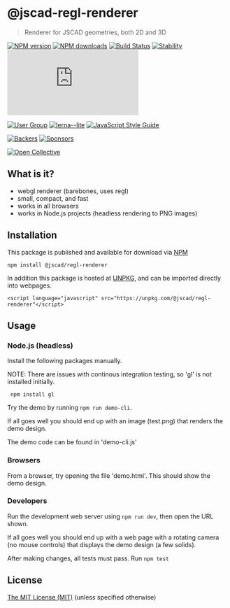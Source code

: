 # @jscad-regl-renderer

> Renderer for JSCAD geometries, both 2D and 3D

[![NPM version](https://badge.fury.io/js/%40jscad%2Fregl-renderer.svg)](https://www.npmjs.com/package/@jscad/regl-renderer)
[![NPM downloads](https://img.shields.io/npm/dw/@jscad/regl-renderer)](https://www.npmjs.com/package/@jscad/regl-renderer)
[![Build Status](https://travis-ci.org/jscad/OpenJSCAD.org.svg?branch=master)](https://travis-ci.org/jscad/OpenJSCAD.org)
[![Stability](https://img.shields.io/badge/stability-stable-success)](https://github.com/emersion/stability-badges#stable)
[![License](https://img.shields.io/github/license/jscad/OpenJSCAD.org)](https://github.com/jscad/OpenJSCAD.org/blob/master/LICENSE)

[![User Group](https://img.shields.io/badge/maintained%20by-user%20group-blue)](https://openjscad.nodebb.com/)
[![lerna--lite](https://img.shields.io/badge/maintained%20with-lerna--lite-e137ff)](https://github.com/ghiscoding/lerna-lite)
[![JavaScript Style Guide](https://img.shields.io/badge/code_style-standard-blue)](https://standardjs.com)

[![Backers](https://img.shields.io/opencollective/backers/openjscad)](https://opencollective.com/openjscad)
[![Sponsors](https://img.shields.io/opencollective/sponsors/openjscad)](https://opencollective.com/openjscad)

<a href="https://opencollective.com/openjscad"><img src="https://opencollective.com/openjscad/donate/button.png?color=blue" alt="Open Collective"></a>

## What is it?
- webgl renderer (barebones, uses regl)
- small, compact, and fast
- works in all browsers
- works in Node.js projects (headless rendering to PNG images)


## Installation

This package is published and available for download via [NPM](https://www.npmjs.com/org/jscad)
```
npm install @jscad/regl-renderer
```

In addition this package is hosted at [UNPKG](https://unpkg.com/), and can be imported directly into webpages.

```
<script language="javascript" src="https://unpkg.com/@jscad/regl-renderer"</script>
```

## Usage

### Node.js (headless)

Install the following packages manually.

NOTE: There are issues with continous integration testing, so 'gl' is not installed initially.

```
 npm install gl
```

Try the demo by running ```npm run demo-cli```.

If all goes well you should end up with an image (test.png) that renders the demo design.

The demo code can be found in 'demo-cli.js'

### Browsers

From a browser, try opening the file 'demo.html'. This should show the demo design.

### Developers

Run the development web server using ```npm run dev```, then open the URL shown.

If all goes well you should end up with a web page with a rotating camera (no mouse controls) that displays the demo design (a few solids).

After making changes, all tests must pass. Run ```npm test```

## License

[The MIT License (MIT)](../../../LICENSE)
(unless specified otherwise)
